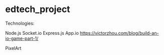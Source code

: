 # edtech_project


Technologies:

Node.js
Socket.io
Express.js
App.io
https://victorzhou.com/blog/build-an-io-game-part-1/

PixelArt

